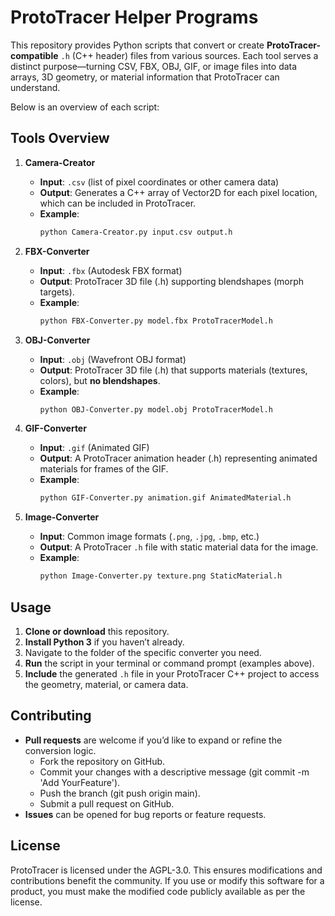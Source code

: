 # ProtoTracer Helper Programs

This repository provides Python scripts that convert or create **ProtoTracer-compatible** `.h` (C++ header) files from various sources. Each tool serves a distinct purpose—turning CSV, FBX, OBJ, GIF, or image files into data arrays, 3D geometry, or material information that ProtoTracer can understand.

Below is an overview of each script:

## Tools Overview

1. **Camera-Creator**  
   - **Input**: `.csv` (list of pixel coordinates or other camera data)  
   - **Output**: Generates a C++ array of Vector2D for each pixel location, which can be included in ProtoTracer.  
   - **Example**: 
     ```bash
     python Camera-Creator.py input.csv output.h
     ```

2. **FBX-Converter**  
   - **Input**: `.fbx` (Autodesk FBX format)  
   - **Output**: ProtoTracer 3D file (.h) supporting blendshapes (morph targets).  
   - **Example**: 
     ```bash
     python FBX-Converter.py model.fbx ProtoTracerModel.h
     ```

3. **OBJ-Converter**  
   - **Input**: `.obj` (Wavefront OBJ format)  
   - **Output**: ProtoTracer 3D file (.h) that supports materials (textures, colors), but **no blendshapes**.  
   - **Example**: 
     ```bash
     python OBJ-Converter.py model.obj ProtoTracerModel.h
     ```

4. **GIF-Converter**  
   - **Input**: `.gif` (Animated GIF)  
   - **Output**: A ProtoTracer animation header (.h) representing animated materials for frames of the GIF.  
   - **Example**: 
     ```bash
     python GIF-Converter.py animation.gif AnimatedMaterial.h
     ```

5. **Image-Converter**  
   - **Input**: Common image formats (`.png`, `.jpg`, `.bmp`, etc.)  
   - **Output**: A ProtoTracer `.h` file with static material data for the image.  
   - **Example**: 
     ```bash
     python Image-Converter.py texture.png StaticMaterial.h
     ```

## Usage

1. **Clone or download** this repository.  
2. **Install Python 3** if you haven’t already.  
3. Navigate to the folder of the specific converter you need.  
4. **Run** the script in your terminal or command prompt (examples above).  
5. **Include** the generated `.h` file in your ProtoTracer C++ project to access the geometry, material, or camera data.

## Contributing

- **Pull requests** are welcome if you’d like to expand or refine the conversion logic.
  - Fork the repository on GitHub.
  - Commit your changes with a descriptive message (git commit -m 'Add YourFeature').
  - Push the branch (git push origin main).
  - Submit a pull request on GitHub.
- **Issues** can be opened for bug reports or feature requests.

## License

ProtoTracer is licensed under the AGPL-3.0. This ensures modifications and contributions benefit the community. If you use or modify this software for a product, you must make the modified code publicly available as per the license.
